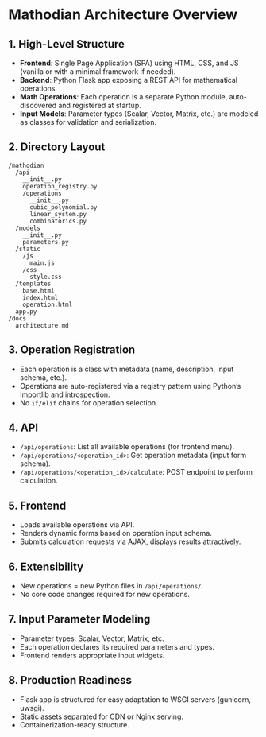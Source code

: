 # Mathodian Architecture Overview

## 1. High-Level Structure

- **Frontend**: Single Page Application (SPA) using HTML, CSS, and JS (vanilla or with a minimal framework if needed).
- **Backend**: Python Flask app exposing a REST API for mathematical operations.
- **Math Operations**: Each operation is a separate Python module, auto-discovered and registered at startup.
- **Input Models**: Parameter types (Scalar, Vector, Matrix, etc.) are modeled as classes for validation and serialization.

## 2. Directory Layout

```
/mathodian
  /api
    __init__.py
    operation_registry.py
    /operations
      __init__.py
      cubic_polynomial.py
      linear_system.py
      combinatorics.py
  /models
    __init__.py
    parameters.py
  /static
    /js
      main.js
    /css
      style.css
  /templates
    base.html
    index.html
    operation.html
  app.py
/docs
  architecture.md
```

## 3. Operation Registration

- Each operation is a class with metadata (name, description, input schema, etc.).
- Operations are auto-registered via a registry pattern using Python’s importlib and introspection.
- No `if/elif` chains for operation selection.

## 4. API

- `/api/operations`: List all available operations (for frontend menu).
- `/api/operations/<operation_id>`: Get operation metadata (input form schema).
- `/api/operations/<operation_id>/calculate`: POST endpoint to perform calculation.

## 5. Frontend

- Loads available operations via API.
- Renders dynamic forms based on operation input schema.
- Submits calculation requests via AJAX, displays results attractively.

## 6. Extensibility

- New operations = new Python files in `/api/operations/`.
- No core code changes required for new operations.

## 7. Input Parameter Modeling

- Parameter types: Scalar, Vector, Matrix, etc.
- Each operation declares its required parameters and types.
- Frontend renders appropriate input widgets.

## 8. Production Readiness

- Flask app is structured for easy adaptation to WSGI servers (gunicorn, uwsgi).
- Static assets separated for CDN or Nginx serving.
- Containerization-ready structure.